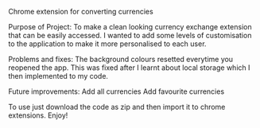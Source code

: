 Chrome extension for converting currencies

Purpose of Project: To make a clean looking currency exchange extension that can be easily accessed. I wanted to add some levels of customisation to the application to make it more personalised to each user.

Problems and fixes: The background colours resetted everytime you reopened the app. This was fixed after I learnt about local storage which I then implemented to my code.

Future improvements: Add all currencies Add favourite currencies

To use just download the code as zip and then import it to chrome extensions. Enjoy!
